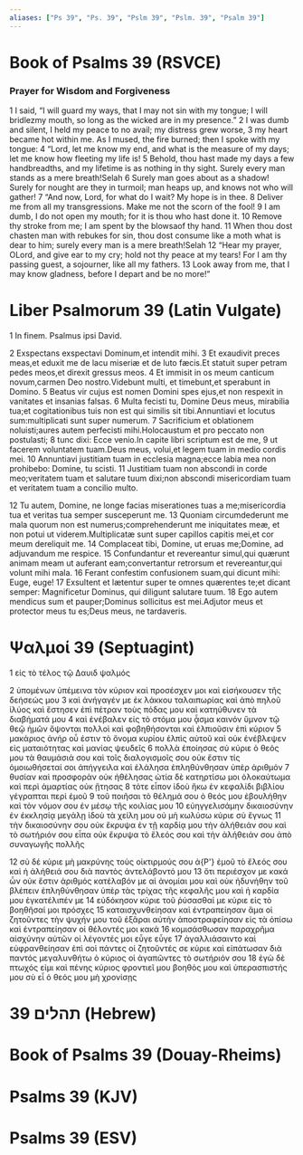 ```yaml
---
aliases: ["Ps 39", "Ps. 39", "Pslm 39", "Pslm. 39", "Psalm 39"]
---
```



# Book of Psalms 39 (RSVCE)

### Prayer for Wisdom and Forgiveness
1 I said, “I will guard my ways, that I may not sin with my tongue; I will bridlezmy mouth, so long as the wicked are in my presence.”
2 I was dumb and silent, I held my peace to no avail; my distress grew worse,
3 my heart became hot within me. As I mused, the fire burned; then I spoke with my tongue:
4 “Lord, let me know my end, and what is the measure of my days; let me know how fleeting my life is!
5 Behold, thou hast made my days a few handbreadths, and my lifetime is as nothing in thy sight. Surely every man stands as a mere breath!Selah
6 Surely man goes about as a shadow! Surely for nought are they in turmoil; man heaps up, and knows not who will gather!
7 “And now, Lord, for what do I wait? My hope is in thee.
8 Deliver me from all my transgressions. Make me not the scorn of the fool!
9 I am dumb, I do not open my mouth; for it is thou who hast done it.
10 Remove thy stroke from me; I am spent by the blowsaof thy hand.
11 When thou dost chasten man with rebukes for sin, thou dost consume like a moth what is dear to him; surely every man is a mere breath!Selah
12 “Hear my prayer, OLord, and give ear to my cry; hold not thy peace at my tears! For I am thy passing guest, a sojourner, like all my fathers.
13 Look away from me, that I may know gladness, before I depart and be no more!”


# Liber Psalmorum 39 (Latin Vulgate)

1 In finem. Psalmus ipsi David.

2 Exspectans exspectavi Dominum,et intendit mihi.
3 Et exaudivit preces meas,et eduxit me de lacu miseriæ et de luto fæcis.Et statuit super petram pedes meos,et direxit gressus meos.
4 Et immisit in os meum canticum novum,carmen Deo nostro.Videbunt multi, et timebunt,et sperabunt in Domino.
5 Beatus vir cujus est nomen Domini spes ejus,et non respexit in vanitates et insanias falsas.
6 Multa fecisti tu, Domine Deus meus, mirabilia tua;et cogitationibus tuis non est qui similis sit tibi.Annuntiavi et locutus sum:multiplicati sunt super numerum.
7 Sacrificium et oblationem noluisti;aures autem perfecisti mihi.Holocaustum et pro peccato non postulasti;
8 tunc dixi: Ecce venio.In capite libri scriptum est de me,
9 ut facerem voluntatem tuam.Deus meus, volui,et legem tuam in medio cordis mei.
10 Annuntiavi justitiam tuam in ecclesia magna;ecce labia mea non prohibebo: Domine, tu scisti.
11 Justitiam tuam non abscondi in corde meo;veritatem tuam et salutare tuum dixi;non abscondi misericordiam tuam et veritatem tuam a concilio multo.

12 Tu autem, Domine, ne longe facias miserationes tuas a me;misericordia tua et veritas tua semper susceperunt me.
13 Quoniam circumdederunt me mala quorum non est numerus;comprehenderunt me iniquitates meæ, et non potui ut viderem.Multiplicatæ sunt super capillos capitis mei,et cor meum dereliquit me.
14 Complaceat tibi, Domine, ut eruas me;Domine, ad adjuvandum me respice.
15 Confundantur et revereantur simul,qui quærunt animam meam ut auferant eam;convertantur retrorsum et revereantur,qui volunt mihi mala.
16 Ferant confestim confusionem suam,qui dicunt mihi: Euge, euge!
17 Exsultent et lætentur super te omnes quærentes te;et dicant semper: Magnificetur Dominus, qui diligunt salutare tuum.
18 Ego autem mendicus sum et pauper;Dominus sollicitus est mei.Adjutor meus et protector meus tu es;Deus meus, ne tardaveris.


# Ψαλμοί 39 (Septuagint)

1 εἰς τὸ τέλος τῷ Δαυιδ ψαλμός

2 ὑπομένων ὑπέμεινα τὸν κύριον καὶ προσέσχεν μοι καὶ εἰσήκουσεν τῆς δεήσεώς μου
3 καὶ ἀνήγαγέν με ἐκ λάκκου ταλαιπωρίας καὶ ἀπὸ πηλοῦ ἰλύος καὶ ἔστησεν ἐπὶ πέτραν τοὺς πόδας μου καὶ κατηύθυνεν τὰ διαβήματά μου
4 καὶ ἐνέβαλεν εἰς τὸ στόμα μου ᾆσμα καινόν ὕμνον τῷ θεῷ ἡμῶν ὄψονται πολλοὶ καὶ φοβηθήσονται καὶ ἐλπιοῦσιν ἐπὶ κύριον
5 μακάριος ἀνήρ οὗ ἐστιν τὸ ὄνομα κυρίου ἐλπὶς αὐτοῦ καὶ οὐκ ἐνέβλεψεν εἰς ματαιότητας καὶ μανίας ψευδεῖς
6 πολλὰ ἐποίησας σύ κύριε ὁ θεός μου τὰ θαυμάσιά σου καὶ τοῖς διαλογισμοῖς σου οὐκ ἔστιν τίς ὁμοιωθήσεταί σοι ἀπήγγειλα καὶ ἐλάλησα ἐπληθύνθησαν ὑπὲρ ἀριθμόν
7 θυσίαν καὶ προσφορὰν οὐκ ἠθέλησας ὠτία δὲ κατηρτίσω μοι ὁλοκαύτωμα καὶ περὶ ἁμαρτίας οὐκ ᾔτησας
8 τότε εἶπον ἰδοὺ ἥκω ἐν κεφαλίδι βιβλίου γέγραπται περὶ ἐμοῦ
9 τοῦ ποιῆσαι τὸ θέλημά σου ὁ θεός μου ἐβουλήθην καὶ τὸν νόμον σου ἐν μέσῳ τῆς κοιλίας μου
10 εὐηγγελισάμην δικαιοσύνην ἐν ἐκκλησίᾳ μεγάλῃ ἰδοὺ τὰ χείλη μου οὐ μὴ κωλύσω κύριε σὺ ἔγνως
11 τὴν δικαιοσύνην σου οὐκ ἔκρυψα ἐν τῇ καρδίᾳ μου τὴν ἀλήθειάν σου καὶ τὸ σωτήριόν σου εἶπα οὐκ ἔκρυψα τὸ ἔλεός σου καὶ τὴν ἀλήθειάν σου ἀπὸ συναγωγῆς πολλῆς

12 σὺ δέ κύριε μὴ μακρύνης τοὺς οἰκτιρμούς σου ἀ{P'} ἐμοῦ τὸ ἔλεός σου καὶ ἡ ἀλήθειά σου διὰ παντὸς ἀντελάβοντό μου
13 ὅτι περιέσχον με κακά ὧν οὐκ ἔστιν ἀριθμός κατέλαβόν με αἱ ἀνομίαι μου καὶ οὐκ ἠδυνήθην τοῦ βλέπειν ἐπληθύνθησαν ὑπὲρ τὰς τρίχας τῆς κεφαλῆς μου καὶ ἡ καρδία μου ἐγκατέλιπέν με
14 εὐδόκησον κύριε τοῦ ῥύσασθαί με κύριε εἰς τὸ βοηθῆσαί μοι πρόσχες
15 καταισχυνθείησαν καὶ ἐντραπείησαν ἅμα οἱ ζητοῦντες τὴν ψυχήν μου τοῦ ἐξᾶραι αὐτήν ἀποστραφείησαν εἰς τὰ ὀπίσω καὶ ἐντραπείησαν οἱ θέλοντές μοι κακά
16 κομισάσθωσαν παραχρῆμα αἰσχύνην αὐτῶν οἱ λέγοντές μοι εὖγε εὖγε
17 ἀγαλλιάσαιντο καὶ εὐφρανθείησαν ἐπὶ σοὶ πάντες οἱ ζητοῦντές σε κύριε καὶ εἰπάτωσαν διὰ παντός μεγαλυνθήτω ὁ κύριος οἱ ἀγαπῶντες τὸ σωτήριόν σου
18 ἐγὼ δὲ πτωχός εἰμι καὶ πένης κύριος φροντιεῖ μου βοηθός μου καὶ ὑπερασπιστής μου σὺ εἶ ὁ θεός μου μὴ χρονίσῃς


# 39 תהלים (Hebrew)


# Book of Psalms 39 (Douay-Rheims)


# Psalms 39 (KJV)


# Psalms 39 (ESV)


